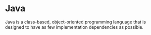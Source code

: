 # Java
Java is a class-based, object-oriented programming language that is designed to have as few implementation dependencies as possible. 